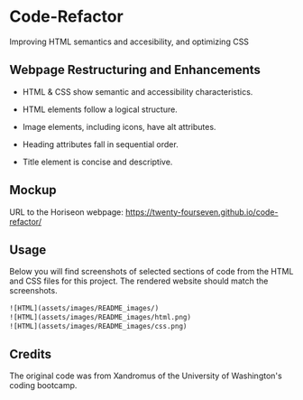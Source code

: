 # Code-Refactor

Improving HTML semantics and accesibility, and optimizing CSS

## Webpage Restructuring and Enhancements

- HTML & CSS show semantic and accessibility characteristics.

- HTML elements follow a logical structure.

- Image elements, including icons, have alt attributes.

- Heading attributes fall in sequential order.

- Title element is concise and descriptive.

## Mockup

URL to the Horiseon webpage: https://twenty-fourseven.github.io/code-refactor/

## Usage

Below you will find screenshots of selected sections of code from the HTML and CSS files for this project. The rendered website should match the screenshots.

    ![HTML](assets/images/README_images/)
    ![HTML](assets/images/README_images/html.png)
    ![HTML](assets/images/README_images/css.png)

## Credits

The original code was from Xandromus of the University of Washington's coding bootcamp.
